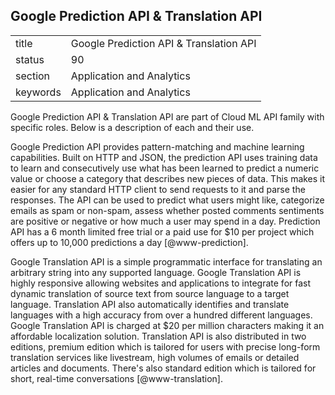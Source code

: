 ## Google Prediction API \& Translation API


|          |                                          |
| -------- | ---------------------------------------- |
| title    | Google Prediction API \& Translation API | 
| status   | 90                                       |
| section  | Application and Analytics                |
| keywords | Application and Analytics                |



Google Prediction API \& Translation API are part of Cloud ML API
family with specific roles. Below is a description of each and their
use.

Google Prediction API provides pattern-matching and machine learning
capabilities. Built on HTTP and JSON, the prediction API uses training
data to learn and consecutively use what has been learned to predict a
numeric value or choose a category that describes new pieces of
data. This makes it easier for any standard HTTP client to send
requests to it and parse the responses. The API can be used to predict
what users might like, categorize emails as spam or non-spam, assess
whether posted comments sentiments are positive or negative or how
much a user may spend in a day. Prediction API has a 6 month limited
free trial or a paid use for \$10 per project which offers up to
10,000 predictions a day [@www-prediction].

Google Translation API is a simple programmatic interface for
translating an arbitrary string into any supported language. Google
Translation API is highly responsive allowing websites and
applications to integrate for fast dynamic translation of source text
from source language to a target language. Translation API also
automatically identifies and translate languages with a high accuracy
from over a hundred different languages.  Google Translation API is
charged at \$20 per million characters making it an affordable
localization solution. Translation API is also distributed in two
editions, premium edition which is tailored for users with precise
long-form translation services like livestream, high volumes of emails
or detailed articles and documents. There's also standard edition
which is tailored for short, real-time conversations
[@www-translation].

